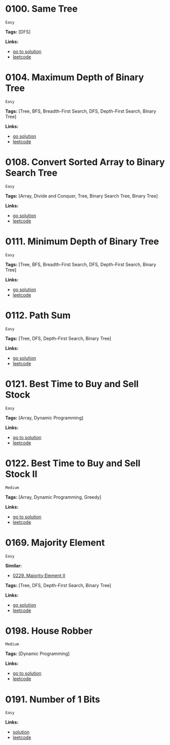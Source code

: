 
# 0100. Same Tree

    Easy

**Tags:** [DFS]

**Links:**

- [go to solution](./0100-same-tree.go)
- [leetcode](https://leetcode.com/problems/same-tree/)


# 0104. Maximum Depth of Binary Tree

    Easy

**Tags:** [Tree, BFS, Breadth-First Search, DFS, Depth-First Search, Binary Tree]

**Links:**

- [go solution](./0104-maximum-depth-of-binary-tree.go)
- [leetcode](https://leetcode.com/problems/maximum-depth-of-binary-tree/)

# 0108. Convert Sorted Array to Binary Search Tree

    Easy

**Tags:** [Array, Divide and Conquer, Tree, Binary Search Tree, Binary Tree]

**Links:**

- [go solution](./0108-convert-sorted-array-to-binary-search-tree.go)
- [leetcode](https://leetcode.com/problems/convert-sorted-array-to-binary-search-tree/)

# 0111. Minimum Depth of Binary Tree

    Easy

**Tags:** [Tree, BFS, Breadth-First Search, DFS, Depth-First Search, Binary Tree]

**Links:**

- [go solution](./0111-minimum-depth-of-binary-tree.go)
- [leetcode](https://leetcode.com/problems/minimum-depth-of-binary-tree/)

# 0112. Path Sum

    Easy

**Tags:** [Tree, DFS, Depth-First Search, Binary Tree]

**Links:**

- [go solution](./0112-path-sum.go)
- [leetcode](https://leetcode.com/problems/path-sum/)

# 0121. Best Time to Buy and Sell Stock

    Easy

**Tags:** [Array, Dynamic Programming]

**Links:**

- [go to solution](./0121-best-time-to-buy-and-sell-stock.go)
- [leetcode](https://leetcode.com/problems/best-time-to-buy-and-sell-stock/)

# 0122. Best Time to Buy and Sell Stock II

    Medium

**Tags:** [Array, Dynamic Programming, Greedy]

**Links:**

- [go to solution](./0122-best-time-to-buy-and-sell-stock-ii.go)
- [leetcode](https://leetcode.com/problems/best-time-to-buy-and-sell-stock-ii/)

# 0169. Majority Element

    Easy

**Similar:**
- [0229. Majority Element II](../02xx/0229-majority-element-ii.go)

**Tags:** [Tree, DFS, Depth-First Search, Binary Tree]

**Links:**

- [go solution](./0169-majority-element.go)
- [leetcode](https://leetcode.com/problems/majority-element/)

# 0198. House Robber

    Medium

**Tags:** [Dynamic Programming]

**Links:**

- [go to solution](./0198-house-robber.go)
- [leetcode](https://leetcode.com/problems/house-robber/)

# 0191. Number of 1 Bits

    Easy

**Links:**

- [solution](./0191-number-of-1-bits.go)
- [leetcode](https://leetcode.com/problems/number-of-1-bits/)